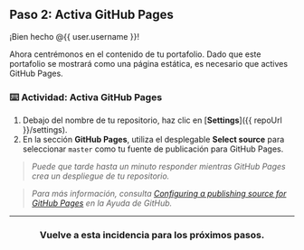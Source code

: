 ## Paso 2: Activa GitHub Pages

¡Bien hecho @{{ user.username }}!

Ahora centrémonos en el contenido de tu portafolio. Dado que este portafolio se mostrará como una página estática, es necesario que actives GitHub Pages.

### :keyboard: Actividad: Activa GitHub Pages
1. Debajo del nombre de tu repositorio, haz clic en [**Settings**]({{ repoUrl }}/settings).
1. En la sección **GitHub Pages**, utiliza el desplegable **Select source** para seleccionar `master` como tu fuente de publicación para GitHub Pages.

> _Puede que tarde hasta un minuto responder mientras GitHub Pages crea un despliegue de tu repositorio._ 

> _Para más información, consulta [Configuring a publishing source for GitHub Pages](https://help.github.com/articles/configuring-a-publishing-source-for-github-pages/) en la Ayuda de GitHub._

<hr>
<h3 align="center">Vuelve a esta incidencia para los próximos pasos.</h3>
